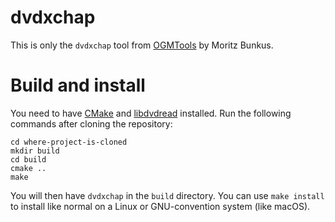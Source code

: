 # dvdxchap

This is only the `dvdxchap` tool from [OGMTools](http://www.bunkus.org/videotools/ogmtools/index.html) by Moritz Bunkus.

# Build and install

You need to have [CMake]() and [libdvdread](https://github.com/mirror/libdvdread) installed. Run the following commands after cloning the repository:

```
cd where-project-is-cloned
mkdir build
cd build
cmake ..
make
```

You will then have `dvdxchap` in the `build` directory. You can use `make install` to install like normal on a Linux or GNU-convention system (like macOS).
